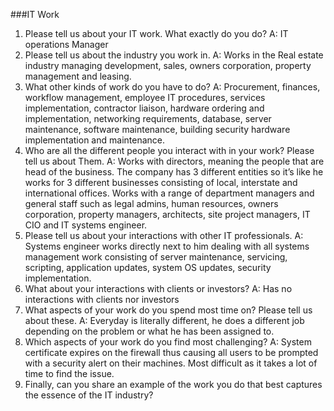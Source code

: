 ###IT Work


1. Please tell us about your IT work. What exactly do you do? 
A: IT operations Manager
2. Please tell us about the industry you work in. 
A: Works in the Real estate industry managing development, sales, owners corporation, property management and leasing. 
3. What other kinds of work do you have to do? 
A: Procurement, finances, workflow management, employee IT procedures, services implementation, contractor liaison, hardware ordering and implementation, networking requirements, database, server maintenance, software maintenance, building security hardware implementation and maintenance. 
4. Who are all the different people you interact with in your work? Please tell us about 
Them.
A: Works with directors, meaning the people that are head of the business. The company has 3 different entities so it’s like he works for 3 different businesses consisting of local, interstate and international offices. Works with a range of department managers and general staff such as legal admins, human resources, owners corporation, property managers, architects, site project managers, IT CIO and IT systems engineer.
 5. Please tell us about your interactions with other IT professionals. 
A: Systems engineer works directly next to him dealing with all systems management work consisting of server maintenance, servicing, scripting, application updates, system OS updates, security implementation.
6. What about your interactions with clients or investors? 
A: Has no interactions with clients nor investors
7. What aspects of your work do you spend most time on? Please tell us about these. 
A: Everyday is literally different, he does a different job depending on the problem or what he has been assigned to. 
8. Which aspects of your work do you find most challenging?
A: System certificate expires on the firewall thus causing all users to be prompted with a security alert on their machines. Most difficult as it takes a lot of time to find the issue.
9. Finally, can you share an example of the work you do that best captures the essence of the IT industry?

